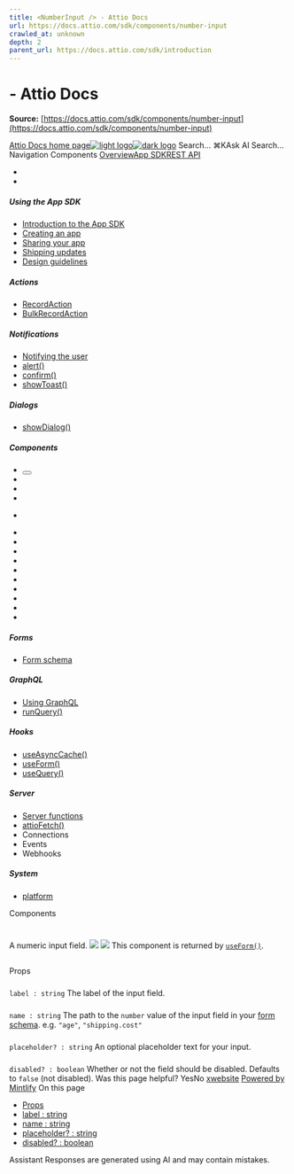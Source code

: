 ```yaml
---
title: <NumberInput /> - Attio Docs
url: https://docs.attio.com/sdk/components/number-input
crawled_at: unknown
depth: 2
parent_url: https://docs.attio.com/sdk/introduction
---
```


# <NumberInput /> - Attio Docs

**Source:** [https://docs.attio.com/sdk/components/number-input](https://docs.attio.com/sdk/components/number-input)

[Attio Docs home page![light logo](https://mintlify.s3.us-west-1.amazonaws.com/attio/logo/light.svg)![dark logo](https://mintlify.s3.us-west-1.amazonaws.com/attio/logo/dark.svg)](https://docs.attio.com/)
Search...
⌘KAsk AI
Search...
Navigation
Components
<NumberInput />
[Overview](https://docs.attio.com/docs/overview)[App SDK](https://docs.attio.com/sdk/introduction)[REST API](https://docs.attio.com/rest-api/overview)
* [](https://build.attio.com/)
* [](https://attio.com/help)
##### Using the App SDK
  * [Introduction to the App SDK](https://docs.attio.com/sdk/introduction)
  * [Creating an app](https://docs.attio.com/sdk/creating-an-app)
  * [Sharing your app](https://docs.attio.com/sdk/sharing-your-app)
  * [Shipping updates](https://docs.attio.com/sdk/shipping-updates)
  * [Design guidelines](https://docs.attio.com/sdk/design-guidelines)


##### Actions
  * [RecordAction](https://docs.attio.com/sdk/actions/record-action)
  * [BulkRecordAction](https://docs.attio.com/sdk/actions/bulk-record-action)


##### Notifications
  * [Notifying the user](https://docs.attio.com/sdk/notifications/notifications)
  * [alert()](https://docs.attio.com/sdk/notifications/alert)
  * [confirm()](https://docs.attio.com/sdk/notifications/confirm)
  * [showToast()](https://docs.attio.com/sdk/notifications/show-toast)


##### Dialogs
  * [showDialog()](https://docs.attio.com/sdk/dialogs/show-dialog)


##### Components
  * [<Button />](https://docs.attio.com/sdk/components/button)
  * [<Checkbox />](https://docs.attio.com/sdk/components/checkbox)
  * [<Column />](https://docs.attio.com/sdk/components/column)
  * [<Combobox />](https://docs.attio.com/sdk/components/combobox)
  * [<Form />](https://docs.attio.com/sdk/components/form)
  * [<Link />](https://docs.attio.com/sdk/components/link)
  * [<NumberInput />](https://docs.attio.com/sdk/components/number-input)
  * [<Row />](https://docs.attio.com/sdk/components/row)
  * [<Section />](https://docs.attio.com/sdk/components/section)
  * [<SubmitButton />](https://docs.attio.com/sdk/components/submit-button)
  * [<TextBlock />](https://docs.attio.com/sdk/components/text-block)
  * [<TextInput />](https://docs.attio.com/sdk/components/text-input)
  * [<Toggle />](https://docs.attio.com/sdk/components/toggle)
  * [<Typography />](https://docs.attio.com/sdk/components/typography)
  * [<WithState />](https://docs.attio.com/sdk/components/with-state)


##### Forms
  * [Form schema](https://docs.attio.com/sdk/form-schema)


##### GraphQL
  * [Using GraphQL](https://docs.attio.com/sdk/graphql/graphql)
  * [runQuery()](https://docs.attio.com/sdk/graphql/run-query)


##### Hooks
  * [useAsyncCache()](https://docs.attio.com/sdk/hooks/use-async-cache)
  * [useForm()](https://docs.attio.com/sdk/hooks/use-form)
  * [useQuery()](https://docs.attio.com/sdk/hooks/use-query)


##### Server
  * [Server functions](https://docs.attio.com/sdk/server/server-functions)
  * [attioFetch()](https://docs.attio.com/sdk/server/attio-fetch)
  * Connections
  * Events
  * Webhooks


##### System
  * [platform](https://docs.attio.com/sdk/system/platform)


Components
# <NumberInput />
A numeric input field.
![](https://mintlify.s3.us-west-1.amazonaws.com/attio/images/number-input.png) ![](https://mintlify.s3.us-west-1.amazonaws.com/attio/images/number-input-dark.png)
This component is returned by [`useForm()`](https://docs.attio.com/sdk/hooks/use-form).
## 
[​](https://docs.attio.com/sdk/components/number-input#props)
Props
### 
[​](https://docs.attio.com/sdk/components/number-input#label-%3A-string)
`label : string`
The label of the input field.
### 
[​](https://docs.attio.com/sdk/components/number-input#name-%3A-string)
`name : string`
The path to the `number` value of the input field in your [form schema](https://docs.attio.com/sdk/form-schema).
e.g. `"age"`, `"shipping.cost"`
### 
[​](https://docs.attio.com/sdk/components/number-input#placeholder%3F-%3A-string)
`placeholder? : string`
An optional placeholder text for your input.
### 
[​](https://docs.attio.com/sdk/components/number-input#disabled%3F-%3A-boolean)
`disabled? : boolean`
Whether or not the field should be disabled.
Defaults to `false` (not disabled).
Was this page helpful?
YesNo
[<Link />](https://docs.attio.com/sdk/components/link)[<Row />](https://docs.attio.com/sdk/components/row)
[x](https://x.com/Attio)[website](https://attio.com)
[Powered by Mintlify](https://mintlify.com/preview-request?utm_campaign=poweredBy&utm_medium=referral&utm_source=docs.attio.com)
On this page
  * [Props](https://docs.attio.com/sdk/components/number-input#props)
  * [label : string](https://docs.attio.com/sdk/components/number-input#label-%3A-string)
  * [name : string](https://docs.attio.com/sdk/components/number-input#name-%3A-string)
  * [placeholder? : string](https://docs.attio.com/sdk/components/number-input#placeholder%3F-%3A-string)
  * [disabled? : boolean](https://docs.attio.com/sdk/components/number-input#disabled%3F-%3A-boolean)


Assistant
Responses are generated using AI and may contain mistakes.

